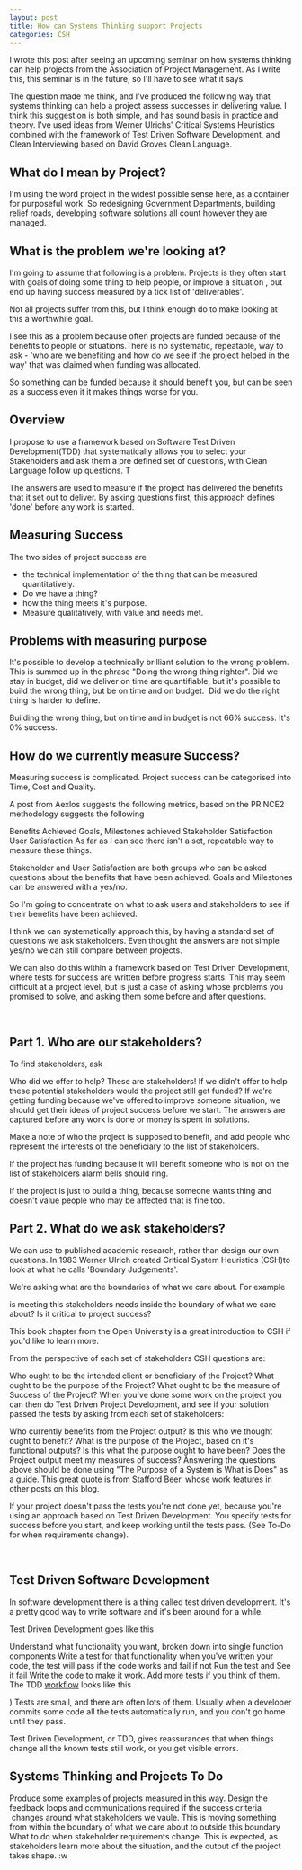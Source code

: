 ```yaml
---
layout: post
title: How can Systems Thinking support Projects
categories: CSH
---
```


I wrote this post after seeing an upcoming seminar on how systems thinking can help projects from the Association of Project Management. As I write this, this seminar is in the future, so I'll have to see what it says.

The question made me think, and I've produced the following way that systems thinking can help a project assess successes in delivering value. I think this suggestion is both simple, and has sound basis in practice and theory. I've used ideas from Werner Ulrichs' Critical Systems Heuristics combined with the framework of Test Driven Software Development, and Clean Interviewing based on David Groves Clean Language.

## What do I mean by Project?

I'm using the word project in the widest possible sense here, as a container for purposeful work. So redesigning Government Departments, building relief roads, developing software solutions all count however they are managed.

## What is the problem we're looking at?

I'm going to assume that following is a problem. Projects is they often start with goals of doing some thing to help people, or improve a situation , but end up having success measured by a tick list of 'deliverables'.

Not all projects suffer from this, but I think enough do to make looking at this a worthwhile goal.

I see this as a problem because often projects are funded because of the benefits to people or situations.There is no systematic, repeatable, way to ask - 'who are we benefiting and how do we see if the project helped in the way' that was claimed when funding was allocated.

So something can be funded because it should benefit you, but can be seen as a success even it it makes things worse for you.

## Overview

I propose to use a framework based on Software Test Driven Development(TDD) that systematically allows you to select your Stakeholders and ask them a pre defined set of questions, with Clean Language follow up questions. T

The answers are used to measure if the project has delivered the benefits that it set out to deliver. By asking questions first, this approach defines 'done' before any work is started.

## Measuring Success

The two sides of project success are

* the technical implementation of the thing that can be measured quantitatively.
* Do we have a thing?
* how the thing meets it's purpose.
* Measure qualitatively, with value and needs met.


## Problems with measuring purpose

It's possible to develop a technically brilliant solution to the wrong problem. This is summed up in the phrase "Doing the wrong thing righter". Did we stay in budget, did we deliver on time are quantifiable, but it's possible to build the wrong thing, but be on time and on budget.  Did we do the right thing is harder to define.

Building the wrong thing, but on time and in budget is not 66% success. It's 0% success.

## How do we currently measure Success?

Measuring success is complicated. Project success can be categorised into Time, Cost and Quality.

A post from Aexlos suggests the following metrics, based on the PRINCE2 methodology suggests the following

Benefits Achieved
Goals, Milestones achieved
Stakeholder Satisfaction
User Satisfaction
As far as I can see there isn't a set, repeatable way to measure these things.

Stakeholder and User Satisfaction are both groups who can be asked questions about the benefits that have been achieved. Goals and Milestones can be answered with a yes/no.

So I'm going to concentrate on what to ask users and stakeholders to see if their benefits have been achieved.

I think we can systematically approach this, by having a standard set of questions we ask stakeholders. Even thought the answers are not simple yes/no we can still compare between projects.

We can also do this within a framework based on Test Driven Development, where tests for success are written before progress starts. This may seem difficult at a project level, but is just a case of asking whose problems you promised to solve, and asking them some before and after questions.

 

## Part 1. Who are our stakeholders?

To find stakeholders, ask

Who did we offer to help?
These are stakeholders!
If we didn't offer to help these potential stakeholders would the project still get funded?
If we're getting funding because we've offered to improve someone situation, we should get their ideas of project success before we start.
The answers are captured before any work is done or money is spent in solutions.

Make a note of who the project is supposed to benefit, and add people who represent the interests of the beneficiary to the list of stakeholders.

If the project has funding because it will benefit someone who is not on the list of stakeholders alarm bells should ring.

If the project is just to build a thing, because someone wants thing and doesn't value people who may be affected that is fine too.

## Part 2. What do we ask stakeholders?

We can use to published academic research, rather than design our own questions. In 1983 Werner Ulrich created Critical System Heuristics (CSH)to look at what he calls 'Boundary Judgements'.

We're asking what are the boundaries of what we care about. For example

is meeting this stakeholders needs inside the boundary of what we care about? Is it critical to project success?

This book chapter from the Open University is a great introduction to CSH if you'd like to learn more.

From the perspective of each set of stakeholders CSH questions are: 

Who ought to be the intended client or beneficiary of the Project?
What ought to be the purpose of the Project?
What ought to be the measure of Success of the Project?
When you've done some work on the project you can then do Test Driven Project Development, and see if your solution passed the tests by asking from each set of stakeholders:

Who currently benefits from the Project output? Is this who we thought ought to benefit?
What is the purpose of the Project, based on it's functional outputs? Is this what the purpose ought to have been?
Does the Project output meet my measures of success?
Answering the questions above should be done using "The Purpose of a System is What is Does" as a guide. This great quote is from Stafford Beer, whose work features in other posts on this blog.

If your project doesn't pass the tests you're not done yet, because you're using an approach based on Test Driven Development. You specify tests for success before you start, and keep working until the tests pass. (See To-Do for when requirements change).

 

## Test Driven Software Development

In software development there is a thing called test driven development. It's a pretty good way to write software and it's been around for a while.

Test Driven Development goes like this

Understand what functionality you want, broken down into single function components
Write a test for that functionality
when you've written your code, the test will pass if the code works and fail if not
Run the test and See it fail
Write the code to make it work.
Add more tests if you think of them.
The TDD [workflow](http://www.agiledata.org/essays/tdd.html) looks like this


)
Tests are small, and there are often lots of them. Usually when a developer commits some code all the tests automatically run, and you don't go home until they pass.

Test Driven Development, or TDD, gives reassurances that when things change all the known tests still work, or you get visible errors.

## Systems Thinking and Projects To Do

Produce some examples of projects measured in this way.
Design the feedback loops and communications required if the success criteria  changes around what stakeholders we vaule.
This is moving something from within the boundary of what we care about to outside this boundary
What to do when stakeholder requirements change. This is expected, as stakeholders learn more about the situation, and the output of the project takes shape.
:w
